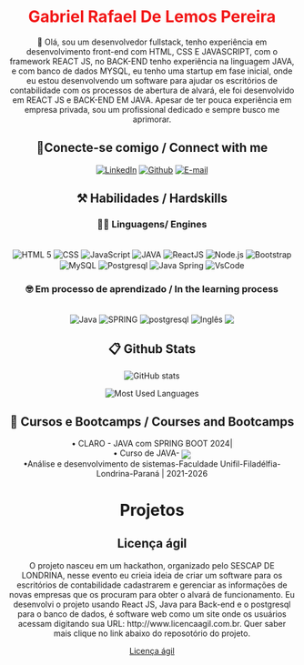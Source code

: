 <h1 align="center" style=
"color: #F21616">Gabriel Rafael De Lemos Pereira</h1>
<p align="center">👋 Olá, sou um desenvolvedor fullstack, tenho experiência em desenvolvimento front-end com HTML, CSS E JAVASCRIPT, com o framework REACT JS, no BACK-END tenho experiência na linguagem JAVA, e com banco de dados MYSQL, eu tenho uma startup em fase inicial, onde eu estou desenvolvendo um software para ajudar os escritórios de contabilidade com os processos de abertura de alvará, ele foi desenvolvido em REACT JS e BACK-END EM JAVA. 
  Apesar de ter pouca experiência em empresa privada, sou um profissional dedicado e sempre busco me aprimorar.</p>

<h2 align="center"> 🔌Conecte-se comigo / Connect with me </h2>

<div align="center">

[![LinkedIn](https://img.shields.io/badge/LinkedIn-0077B5?style=for-the-badge&logo=linkedin&logoColor=white)](https://www.linkedin.com/in/gabriel-rafael-de-lemos-pereira/)
[![Github](https://img.shields.io/badge/Github-F28907?style=for-the-badge&logo=Github&logoColor=ffff)](https://github.com/gabriellemospereira)
[![E-mail](https://img.shields.io/badge/-Email-F21616?style=for-the-badge&logo=microsoft-outlook&logoColor=#FEFFFF)](mailto:gabriel.gabriel.lemos.pereira93@gmail.com)

</div>

<h2 align="center"> ⚒️ Habilidades / Hardskills</h2>

<h3 align="center">👨‍💻 Linguagens/  Engines</h3>

<div align="center">

<div style="display: inline_block"><br/>
<img aLign="center" alt="HTML 5" src="https://img.shields.io/badge/HTML5-E34F26?style=for-the-badge&logo=html5&logoColor=white" />
<img aLign="center" alt="CSS" src="https://img.shields.io/badge/CSS3-1572B6?style=for-the-badge&logo=css3&logoColor=white" />
<img aLign="center" alt="JavaScript" src="https://img.shields.io/badge/JavaScript-323330?style=for-the-badge&logo=javascript&logoColor=F7DF1E" />
<img aLign="center" alt="JAVA" src="https://img.shields.io/badge/java-F21616.svg?style=for-the-badge&logo=openjdk&logoColor=white)" />
<img aLign="center" alt="ReactJS" src="https://img.shields.io/badge/React-20232A?style=for-the-badge&logo=react&logoColor=61DAFB" />
<img aLign="center" alt="Node.js" src="https://img.shields.io/badge/Node.js-43853D?style=for-the-badge&logo=node.js&logoColor=white" />

<img aLign="center" alt="Bootstrap" src="https://img.shields.io/badge/Bootstrap-563D7C?style=for-the-badge&logo=bootstrap&logoColor=white" />
<img aLign="center" alt="MySQL" src="https://img.shields.io/badge/MySQL-00000F?style=for-the-badge&logo=mysql&logoColor=white" />
<img aLign="center" alt="Postgresql" src="https://img.shields.io/badge/PostgreSQL-fff?style=for-the-badge&logo=postgresql" />

<img aLign="center" alt="Java Spring" src="https://img.shields.io/badge/spring-%236DB33F.svg?style=for-the-badge&logo=spring&logoColor=white" />
<img aLign="center" alt="VsCode" src="https://img.shields.io/badge/Visual%20Studio%20Code-0078d7.svg?style=for-the-badge&logo=visual-studio-code&logoColor=white" />
</div>

<h3 align="center">🤓 Em processo de aprendizado / In the learning process</h3>

<div align="center">

<div style="display: inline_block"><br/>
<img aLign="center" alt="Java" src="https://img.shields.io/badge/java-F21616.svg?style=for-the-badge&logo=openjdk&logoColor=white" />
<img aLign="center" alt="SPRING" src="https://img.shields.io/badge/spring-%236DB33F.svg?style=for-the-badge&logo=spring&logoColor=white" />
<img aLign="center" alt="postgresql" src="https://img.shields.io/badge/PostgreSQL-fff?style=for-the-badge&logo=postgresql" />
<img aLign="center" src="https://img.shields.io/badge/Ingl%C3%AAs-FF0000?style=for-the-badge" alt="Inglês">
<img aLign="center" src="https://img.shields.io/badge/Linux-000?style=for-the-badge&logo=linux&logoColor=FCC624">

</div>
</div>

<h2 align="center"> 📋 Github Stats </h2>

<div align="center">

![GitHub stats](https://github-readme-stats-git-masterrstaa-rickstaa.vercel.app/api?username=gabriellemospereira&hidetitle=true&show_icons=true&include_all_commits=false&count_private=true&line_height=25&hide=issues&bg_color=000&title_color=FF00F6&text_color=FFF&border_radius=3&border_color=36123c&icon_color=FF00F6&theme=jolly)

![Most Used Languages](https://github-readme-stats-git-masterrstaa-rickstaa.vercel.app/api/top-langs/?username=gabriellemospereira&bg_color=000&border_color=30A3DC&title_color=E94D5F&text_color=FFF)

</div>

<h2 align="center"> 📖 Cursos e Bootcamps / Courses and Bootcamps </h2>

<div align="center">
•  CLARO - JAVA com SPRING BOOT 2024| 
<br>
• Curso de JAVA- <img aLign="center" src="https://img.shields.io/badge/Udemy-A435F0?style=for-the-badge&logo=Udemy&logoColor=white">
<br>
•Análise e desenvolvimento de sistemas-Faculdade Unifil-Filadélfia-Londrina-Paraná | 2021-2026

<h1>Projetos</h1>
<h2>Licença ágil</h2>
<p>O projeto nasceu em um hackathon, organizado pelo SESCAP DE LONDRINA, nesse evento eu crieia ideia de criar um software para os escritórios de contabilidade cadastrarem e gerenciar as informações de novas empresas que os procuram para obter o alvará de funcionamento. Eu desenvolvi o projeto usando React JS, Java para Back-end e o postgresql para o banco de dados, é software web como um site onde os usuários acessam digitando sua URL: http://www.licencaagil.com.br. Quer saber mais clique no link abaixo do reposotório do projeto.</p>
<p><a href="https://github.com/gabriellemospereira/LicencaAgil">Licença ágil</a></p>
